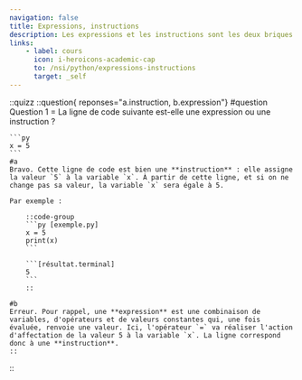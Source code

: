 ```yaml
---
navigation: false
title: Expressions, instructions
description: Les expressions et les instructions sont les deux briques fondamentales d'un programme. Nous voyons dans cette page leur utilité.
links:
    - label: cours
      icon: i-heroicons-academic-cap
      to: /nsi/python/expressions-instructions
      target: _self
---
```

::quizz
    ::question{ reponses="a.instruction, b.expression"}
    #question
    Question 1 = La ligne de code suivante est-elle une expression ou une instruction ?

    ```py
    x = 5
    ```
    #a
    Bravo. Cette ligne de code est bien une **instruction** : elle assigne la valeur `5` à la variable `x`. À partir de cette ligne, et si on ne change pas sa valeur, la variable `x` sera égale à 5.

    Par exemple :

        ::code-group
        ```py [exemple.py]
        x = 5
        print(x)
        ```

        ```[résultat.terminal]
        5
        ```
        ::

    #b
    Erreur. Pour rappel, une **expression** est une combinaison de variables, d'opérateurs et de valeurs constantes qui, une fois évaluée, renvoie une valeur. Ici, l'opérateur `=` va réaliser l'action d'affectation de la valeur 5 à la variable `x`. La ligne correspond donc à une **instruction**.
    ::
::